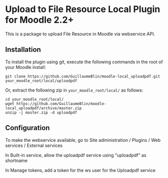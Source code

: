 Upload to File Resource Local Plugin for Moodle 2.2+
==================================================

This is a package to upload File Resource in Moodle via webservice API.

Installation
-----------------

To install the plugin using git, execute the following commands in the root of your Moodle install:

    git clone https://github.com/GuillaumeBlin/moodle-local_uploadpdf.git your_moodle_root/local/uploadpdf
    
Or, extract the following zip in `your_moodle_root/local/` as follows:

    cd your_moodle_root/local/
    wget https://github.com/GuillaumeBlin/moodle-local_uploadpdf/archive/master.zip
    unzip -j master.zip -d uploadpdf
    
Configuration
-----------------

To make the webservice available, go to Site administration / Plugins / Web services / External services

In Built-in service, allow the uploadpdf service using "uploadpdf" as shortname

In Manage tokens, add a token for the ws user for the Uploadpdf service

